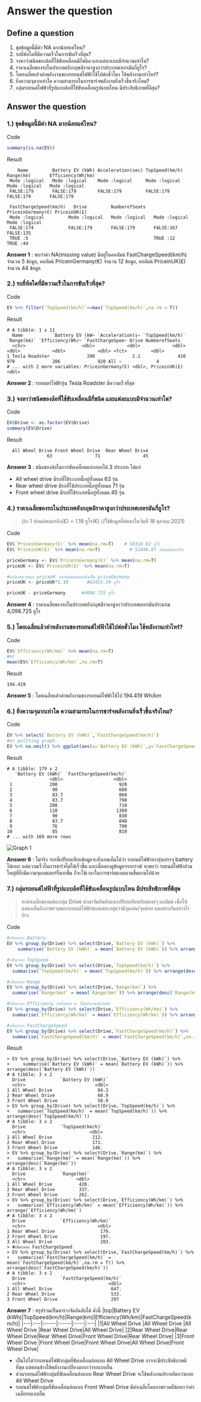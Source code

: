 # Answer the question

## Define a question
1. ชุดข้อมูลนี้มีค่า NA มากน้อยแค่ไหน?
2. รถยี่ห้อใดที่มีความเร็วในการขับเร็วที่สุด?
3. จงหาว่าชนิดของล้อที่ใช้ขับเคลื่อนมีกี่ชนิด และแต่ละแบบมีจำนวนเท่าใด?
4. ราคาเฉลี่ยของรถในประเทศอังกฤษมีราคาสูงกว่าประเทศเยอรมันกี่ยูโร?
5. โดยเฉลี่ยแล้วค่าพลังงานของรถยนต์ไฟฟ้าใช้ไปต่อชั่วโมง ใช้พลังงานเท่าไหร่?
6. ยิ่งความจุมากเท่าใด ความสามารถในการชาร์จพลังงานยิ่งเร็วขึ้นจริงไหม?
7. กลุ่มรถยนต์ไฟฟ้าที่รูปแบบล้อที่ใช้ขับเคลื่อนรูปแบบไหน มีประสิทธิภาพที่ดีสุด?

## Answer the question
### 1.) ชุดข้อมูลนี้มีค่า NA มากน้อยแค่ไหน?
Code
```R
summary(is.na(EV))
```
Result
```
    Name         Battery EV (kWh) Acceleration(sec) TopSpeed(km/h)  Range(km)       Efficiency(Wh/km)
 Mode :logical   Mode :logical    Mode :logical     Mode :logical   Mode :logical   Mode :logical    
 FALSE:179       FALSE:179        FALSE:179         FALSE:179       FALSE:179       FALSE:179        
                                                                                                     
 FastChargeSpeed(km/h)   Drive         NumberofSeats   PriceinGermany(€) PriceinUK(£)   
 Mode :logical         Mode :logical   Mode :logical   Mode :logical     Mode :logical  
 FALSE:174             FALSE:179       FALSE:179       FALSE:167         FALSE:135      
 TRUE :5                                               TRUE :12          TRUE :44  
```
**Answer 1** : พบว่าค่า NA(missing value) มีอยู่ในคอลัมน์ FastChargeSpeed(km/h) จำนวน 5 ข้อมูล, คอลัมน์ PriceinGermany(€) จำนวน 12 ข้อมูล, คอลัมน์ PriceinUK(£) จำนวน 44 ข้อมูล


### 2.) รถยี่ห้อใดที่มีความเร็วในการขับเร็วที่สุด?
Code
```R
EV %>% filter(`TopSpeed(km/h)`==max(`TopSpeed(km/h)`,na.rm = T))
```
Result
```
# A tibble: 1 x 11
  Name           `Battery EV (kW~ `Acceleration(s~ `TopSpeed(km/h)` `Range(km)` `Efficiency(Wh/~ `FastChargeSpee~ Drive NumberofSeats
  <chr>                     <dbl>            <dbl>            <dbl>       <dbl>            <dbl>            <dbl> <fct>         <dbl>
1 Tesla Roadster              200              2.1              410         970              206              920 All ~             4
# ... with 2 more variables: PriceinGermany(€) <dbl>, PriceinUK(£) <dbl>
```
**Answer 2** : รถยนตร์ไฟฟ้ารุ่น Tesla Roadster มีความเร็วที่สุด


### 3.) จงหาว่าชนิดของล้อที่ใช้ขับเคลื่อนมีกี่ชนิด และแต่ละแบบมีจำนวนเท่าใด?
Code
```R
EV$Drive <- as.factor(EV$Drive)
summary(EV$Drive)
```
Result
```
  All Wheel Drive Front Wheel Drive  Rear Wheel Drive 
               63                71                45 
```
**Answer 3** : ชนิดของล้อในการขับเคลื่อนแบ่งออกได้ 3 ประเภท ได้แก่
- All wheel drive มีรถที่ใช้ระเภทนี้อยู่ทั้งหมด 63 รุ่น 
- Rear wheel drive มีรถที่ใช้ประเภทนี้อยู่ทั้งหมด 71 รุ่น 
- Front wheel drive มีรถที่ใช้ระเภทนี้อยู่ทั้งหมด 45 รุ่น


### 4.) ราคาเฉลี่ยของรถในประเทศอังกฤษมีราคาสูงกว่าประเทศเยอรมันกี่ยูโร? 
> (ถ้า 1 ปอนด์สเตอร์ลิง(£) = 1.19 ยูโร(€) //ใช้ข้อมูลที่ค้นหาในวันที่ 16 ตุลาคม 2021)

Code
```R
EV$`PriceinGermany(€)` %>% mean(na.rm=T) 	# 58316.62 ยูโร
EV$`PriceinUK(£)` %>% mean(na.rm=T) 		  # 52449.87 ปอนด์สเตอร์ลิง

priceGermany <- EV$`PriceinGermany(€)` %>% mean(na.rm=T)
priceUK <- EV$`PriceinUK(£)` %>% mean(na.rm=T)

#แปลงหน่วยของ priceUK จากปอนด์สเตอร์ลิงเป็น priceGermany
priceUK <- priceUK*1.19 	  #62415.34 ยูโร

priceUK - priceGermany 	    #4098.725 ยูโร
```
**Answer 4** : ราคาเฉลี่ยของรถในประเทศอังกฤษมีราคาสูงกว่าประเทศเยอรมันประมาณ 4,098.725 ยูโร


### 5.) โดยเฉลี่ยแล้วค่าพลังงานของรถยนต์ไฟฟ้าใช้ไปต่อชั่วโมง ใช้พลังงานเท่าไหร่?
Code
```R
EV$`Efficiency(Wh/km)` %>% mean(na.rm=T)
#or
mean(EV$`Efficiency(Wh/km)`,na.rm=T)
```
Result
```
194.419
```
**Answer 5** : โดยเฉลี่ยแล้วค่าพลังงานของรถยนต์ไฟฟ้าใช้ไป 194.419 Wh/km


### 6.) ยิ่งความจุมากเท่าใด ความสามารถในการชาร์จพลังงานยิ่งเร็วขึ้นจริงไหม?
Code
```R
EV %>% select(`Battery EV (kWh)`,`FastChargeSpeed(km/h)`)
#or poltting graph
EV %>% na.omit() %>% ggplot(aes(x=`Battery EV (kWh)`,y=`FastChargeSpeed(km/h)`)) + geom_point()
```
Result
```
# A tibble: 179 x 2
   `Battery EV (kWh)` `FastChargeSpeed(km/h)`
                <dbl>                   <dbl>
 1              200                       920
 2               90                       680
 3               83.7                     860
 4               83.7                     790
 5              200                       710
 6              110                      1380
 7               90                       830
 8               83.7                     840
 9               76                       790
10               85                       810
# ... with 169 more rows
```
![Graph 1](graph1.PNG)

**Answer 6** : ไม่จริง จากที่เปรียบเทียบข้อมูลจะสังเกตเห็นได้ว่า รถยนต์ไฟฟ้าบางรุ่นบรรจุ battery ได้เยอะ แต่ความเร็วในการชาร์จไม่ได้เร็วขึ้น และเมื่อลองดูข้อมูลจากกราฟ จะพบว่า รถยนต์ไฟฟ้าส่วนใหญ่ที่ยิ่งมีความจุแบตเตอร์รี่มากขึ้น ก็จะใช้เวลาในการชาร์ตแบตนานขึ้นตามไปด้วย


### 7.) กลุ่มรถยนต์ไฟฟ้าที่รูปแบบล้อที่ใช้ขับเคลื่อนรูปแบบไหน มีประสิทธิภาพที่ดีสุด
> หาค่าเฉลี่ยของแต่ละกลุ่ม Drive นำมาจัดอันดับและเปรียบเทียบกับหลายๆ คอลัมน์ เพื่อให้แสดงเห็นถึงภาพรวมของรถยนต์ไฟฟ้าของแต่ละกลุ่มว่ามีจุดเด่น/จุดด้อย แตกต่างกันอย่างไรบ้าง

Code
```R
#เทียบจาก Battery
EV %>% group_by(Drive) %>% select(Drive,`Battery EV (kWh)`) %>% 
    summarise(`Battery EV (kWh)` = mean(`Battery EV (kWh)`)) %>% arrange(desc(`Battery EV (kWh)`))

#เทียบจาก TopSpeed
EV %>% group_by(Drive) %>% select(Drive,`TopSpeed(km/h)`) %>% 
  summarise(`TopSpeed(km/h)` = mean(`TopSpeed(km/h)`)) %>% arrange(desc(`TopSpeed(km/h)`))

#เทียบจาก Range
EV %>% group_by(Drive) %>% select(Drive,`Range(km)`) %>% 
  summarise(`Range(km)` = mean(`Range(km)`)) %>% arrange(desc(`Range(km)`))

#เทียบจาก Efficiency ค่ายิ่งน้อย = ใช้พลังงานประหยัด
EV %>% group_by(Drive) %>% select(Drive,`Efficiency(Wh/km)`) %>% 
  summarise(`Efficiency(Wh/km)` = mean(`Efficiency(Wh/km)`)) %>% arrange(`Efficiency(Wh/km)`)

#เทียบจาก FastChargeSpeed
EV %>% group_by(Drive) %>% select(Drive,`FastChargeSpeed(km/h)`) %>% 
  summarise(`FastChargeSpeed(km/h)` = mean(`FastChargeSpeed(km/h)`,na.rm = T)) %>% arrange(desc(`FastChargeSpeed(km/h)`))

```
Result
```
> EV %>% group_by(Drive) %>% select(Drive,`Battery EV (kWh)`) %>% 
+     summarise(`Battery EV (kWh)` = mean(`Battery EV (kWh)`)) %>% arrange(desc(`Battery EV (kWh)`))
# A tibble: 3 x 2
  Drive             `Battery EV (kWh)`
  <chr>                          <dbl>
1 All Wheel Drive                 84.3
2 Rear Wheel Drive                60.9
3 Front Wheel Drive               50.9
> EV %>% group_by(Drive) %>% select(Drive,`TopSpeed(km/h)`) %>% 
+   summarise(`TopSpeed(km/h)` = mean(`TopSpeed(km/h)`)) %>% arrange(desc(`TopSpeed(km/h)`))
# A tibble: 3 x 2
  Drive             `TopSpeed(km/h)`
  <chr>                        <dbl>
1 All Wheel Drive               212.
2 Rear Wheel Drive              171.
3 Front Wheel Drive             146.
> EV %>% group_by(Drive) %>% select(Drive,`Range(km)`) %>% 
+   summarise(`Range(km)` = mean(`Range(km)`)) %>% arrange(desc(`Range(km)`))
# A tibble: 3 x 2
  Drive             `Range(km)`
  <chr>                   <dbl>
1 All Wheel Drive          420.
2 Rear Wheel Drive         337.
3 Front Wheel Drive        262.
> EV %>% group_by(Drive) %>% select(Drive,`Efficiency(Wh/km)`) %>% 
+   summarise(`Efficiency(Wh/km)` = mean(`Efficiency(Wh/km)`)) %>% arrange(`Efficiency(Wh/km)`)
# A tibble: 3 x 2
  Drive             `Efficiency(Wh/km)`
  <chr>                           <dbl>
1 Rear Wheel Drive                 179.
2 Front Wheel Drive                197.
3 All Wheel Drive                  203.
> #เทียบจาก FastChargeSpeed
> EV %>% group_by(Drive) %>% select(Drive,`FastChargeSpeed(km/h)`) %>% 
+   summarise(`FastChargeSpeed(km/h)` = mean(`FastChargeSpeed(km/h)`,na.rm = T)) %>% arrange(desc(`FastChargeSpeed(km/h)`))
# A tibble: 3 x 2
  Drive             `FastChargeSpeed(km/h)`
  <chr>                               <dbl>
1 All Wheel Drive                      647.
2 Rear Wheel Drive                     533.
3 Front Wheel Drive                    297 
```
**Answer 7** : สรุปรวมเป็นตารางจัดอันดับได้ ดังนี้
|top|Battery EV (kWh)|TopSpeed(km/h)|Range(km)|Efficiency(Wh/km)|FastChargeSpeed(km/h)|
|---|:---|:-----|:-----|:----|:---|
|1|All Wheel Drive |All Wheel Drive |All Wheel Drive |Rear Wheel Drive|All Wheel Drive|
|2|Rear Wheel Drive|Rear Wheel Drive|Rear Wheel Drive|Front Wheel Drive|Rear Wheel Drive|
|3|Front Wheel Drive |Front Wheel Drive|Front Wheel Drive|All Wheel Drive|Front Wheel Drive|

- เป็นไปได้ว่ารถยนต์ไฟฟ้ากลุ่มที่ขับเคลื่อนล้อแบบ All Wheel Drive อาจจะมีประสิทธิภาพดีที่สุด แต่ค่อนข้างใช้พลังงานเปลืองมากกว่ารถแบบอื่น
- ส่วนรถยนต์ไฟฟ้ากลุ่มที่ขับเคลื่อนล้อแบบ Rear Wheel Drive จะใช้พลังงานประหยัดกว่าแบบ All Wheel Drive
- รถยนต์ไฟฟ้ากลุ่มที่ขับเคลื่อนล้อแบบ Front Wheel Drive มีค่าเฉลี่ยโดยภาพรวมที่น้อยกว่าค่าเฉลี่ยรถแบบอื่น
